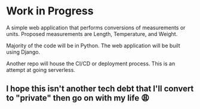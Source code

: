 # Work in Progress

A simple web application that performs conversions of measurements or units.
Proposed measurements are Length, Temperature, and Weight.

Majority of the code will be in Python. The web application will be built using Django.

Another repo will house the CI/CD or deployment process. This is an attempt at going serverless.

## I hope this isn't another tech debt that I'll convert to "private" then go on with my life 😩